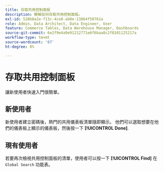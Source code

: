 ```yaml
---
title: 存取共用控制面板
description: 瞭解如何存取共用控制面板。
exl-id: 528b8a2e-f13c-4ce8-ab8e-13864f50761a
role: Admin, Data Architect, Data Engineer, User
feature: Commerce Tables, Data Warehouse Manager, Dashboards
source-git-commit: 6e2f9e4a9e91212771e6f6baa8c2f8101125217a
workflow-type: tm+mt
source-wordcount: '67'
ht-degree: 0%

---
```


# 存取共用控制面板

讓新使用者快速入門很簡單。

## 新使用者

新使用者建立密碼後，熱門的共用儀表板清單隨即顯示。 他們可以選取想要在他們的儀表板上顯示的儀表板，然後按一下 **[!UICONTROL Done]**.

## 現有使用者

若要再次檢視共用控制面板的清單，使用者可以按一下 **[!UICONTROL Find]** 在 `Global Search` 功能表。
